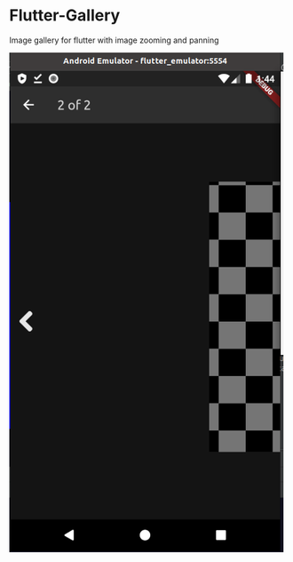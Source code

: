 # Flutter-Gallery
Image gallery for flutter with image zooming and panning


<img src = https://github.com/pushpulldecoder/Flutter-Gallery/blob/main/images/screenShot.png>
